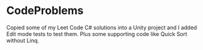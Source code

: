 # CodeProblems

Copied some of my Leet Code C# solutions into a Unity project and I added Edit mode tests to test them. Plus some supporting code like Quick Sort without Linq.
